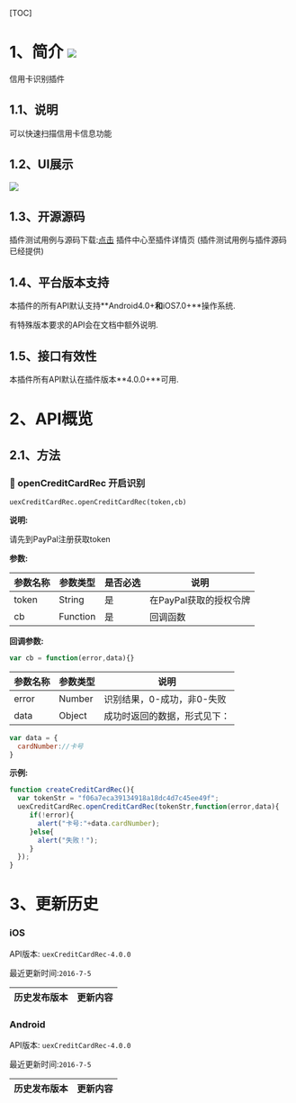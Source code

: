 [TOC]
# 1、简介 [![](http://appcan-download.oss-cn-beijing.aliyuncs.com/%E5%85%AC%E6%B5%8B%2Fgf.png)]()
信用卡识别插件
## 1.1、说明
可以快速扫描信用卡信息功能
## 1.2、UI展示
 ![](http://newdocx.appcan.cn/docximg/130030c2015p6e16c.png)
## 1.3、开源源码
插件测试用例与源码下载:[点击](http://plugin.appcan.cn/details.html?id=164_index) 插件中心至插件详情页 (插件测试用例与插件源码已经提供)
## 1.4、平台版本支持

本插件的所有API默认支持**Android4.0+**和**iOS7.0+**操作系统.

有特殊版本要求的API会在文档中额外说明.

## 1.5、接口有效性

本插件所有API默认在插件版本**4.0.0+**可用.
# 2、API概览

## 2.1、方法
### 🍭 openCreditCardRec 开启识别

`uexCreditCardRec.openCreditCardRec(token,cb)`

**说明:**

请先到PayPal注册获取token 

**参数:**

| 参数名称  | 参数类型     | 是否必选 | 说明             |
| ----- | -------- | ---- | -------------- |
| token | String   | 是    | 在PayPal获取的授权令牌 |
| cb    | Function | 是    | 回调函数           |
**回调参数:**

```javascript
var cb = function(error,data){}
```

| 参数名称  | 参数类型   | 说明              |
| ----- | ------ | --------------- |
| error | Number | 识别结果，0-成功，非0-失败 |
| data  | Object | 成功时返回的数据，形式见下：  |

```javascript
var data = {
  cardNumber://卡号
}
```



**示例:**

```javascript
function createCreditCardRec(){
  var tokenStr = "f06a7eca39134918a18dc4d7c45ee49f";
  uexCreditCardRec.openCreditCardRec(tokenStr,function(error,data){
     if(!error){
       alert("卡号:"+data.cardNumber);
     }else{
       alert("失败！");
     }
  });
}
```


# 3、更新历史

### iOS

API版本: `uexCreditCardRec-4.0.0`

最近更新时间:`2016-7-5`

| 历史发布版本 | 更新内容                                     |
| ------ | ---------------------------------------- |

### Android

API版本: `uexCreditCardRec-4.0.0`

最近更新时间:`2016-7-5`

| 历史发布版本 | 更新内容                          |
| ------ | ----------------------------- |
